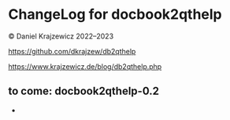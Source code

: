 ChangeLog for docbook2qthelp
============================

&copy; Daniel Krajzewicz 2022&ndash;2023

https://github.com/dkrajzew/db2qthelp

https://www.krajzewicz.de/blog/db2qthelp.php


to come: docbook2qthelp-0.2
---------------------------
* 



